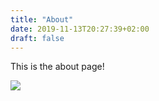 ```yaml
---
title: "About"
date: 2019-11-13T20:27:39+02:00
draft: false
---
```


This is the about page!

![](/img/Nerdy-Darth-Vader.jpg)
